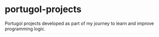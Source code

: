 # portugol-projects
Portugol projects developed as part of my journey to learn and improve programming logic.
